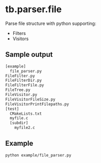 # tb.parser.file

Parse file structure with python supporting:

- Filters
- Visitors

## Sample output

~~~bash
[example]
  file_parser.py
FileFilter.py
FileFilterDir.py
FileFilterFile.py
FileTree.py
FileVisitor.py
FileVisitorFileSize.py
FileVisitorPrintFilepaths.py
[test]
  CMakeLists.txt
  myfile.c
  [subdir]
    myfile2.c
~~~

## Example

~~~bash
python example/file_parser.py
~~~
